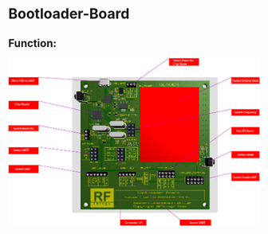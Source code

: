 # Bootloader-Board
## Function:
![Board](https://github.com/RFThings/Bootloader-Board/blob/master/images/bootloader_changer.png)
